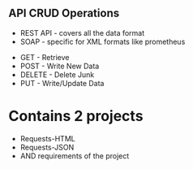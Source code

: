 ## API CRUD Operations

- REST API - covers all the data format
- SOAP - specific for XML formats like prometheus

* GET - Retrieve
* POST - Write New Data
* DELETE - Delete Junk
* PUT - Write/Update Data

# Contains 2 projects
- Requests-HTML
- Requests-JSON
- AND requirements of the project